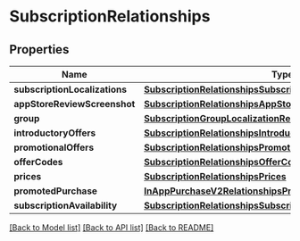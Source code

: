 # SubscriptionRelationships

## Properties
Name | Type | Description | Notes
------------ | ------------- | ------------- | -------------
**subscriptionLocalizations** | [**SubscriptionRelationshipsSubscriptionLocalizations**](SubscriptionRelationshipsSubscriptionLocalizations.md) |  | [optional] 
**appStoreReviewScreenshot** | [**SubscriptionRelationshipsAppStoreReviewScreenshot**](SubscriptionRelationshipsAppStoreReviewScreenshot.md) |  | [optional] 
**group** | [**SubscriptionGroupLocalizationRelationshipsSubscriptionGroup**](SubscriptionGroupLocalizationRelationshipsSubscriptionGroup.md) |  | [optional] 
**introductoryOffers** | [**SubscriptionRelationshipsIntroductoryOffers**](SubscriptionRelationshipsIntroductoryOffers.md) |  | [optional] 
**promotionalOffers** | [**SubscriptionRelationshipsPromotionalOffers**](SubscriptionRelationshipsPromotionalOffers.md) |  | [optional] 
**offerCodes** | [**SubscriptionRelationshipsOfferCodes**](SubscriptionRelationshipsOfferCodes.md) |  | [optional] 
**prices** | [**SubscriptionRelationshipsPrices**](SubscriptionRelationshipsPrices.md) |  | [optional] 
**promotedPurchase** | [**InAppPurchaseV2RelationshipsPromotedPurchase**](InAppPurchaseV2RelationshipsPromotedPurchase.md) |  | [optional] 
**subscriptionAvailability** | [**SubscriptionRelationshipsSubscriptionAvailability**](SubscriptionRelationshipsSubscriptionAvailability.md) |  | [optional] 

[[Back to Model list]](../README.md#documentation-for-models) [[Back to API list]](../README.md#documentation-for-api-endpoints) [[Back to README]](../README.md)


